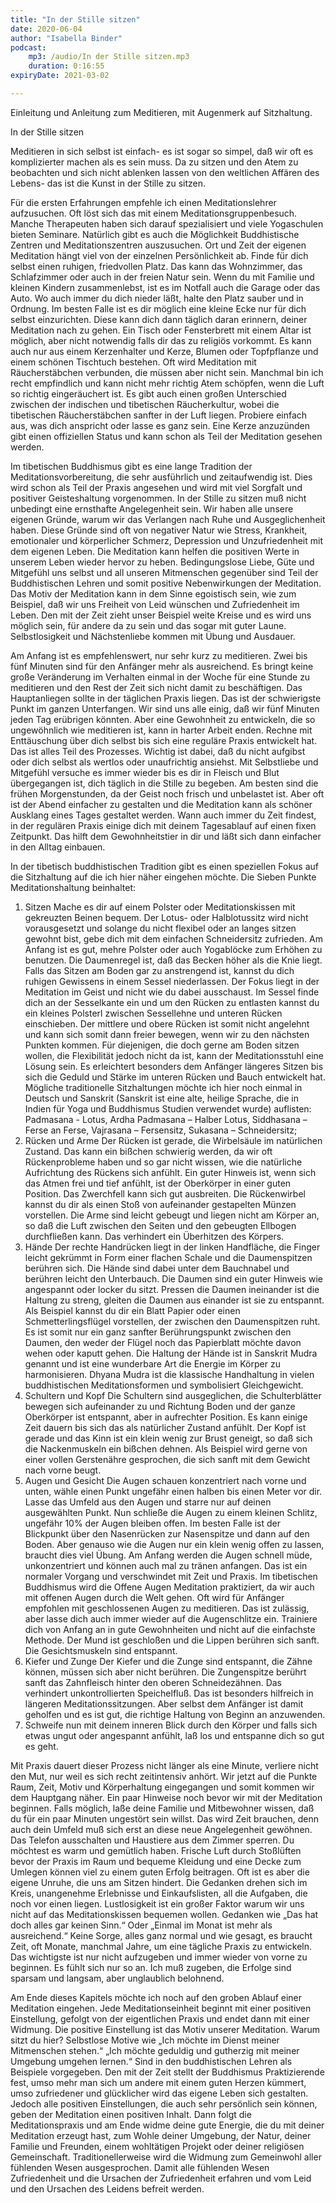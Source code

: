```yaml
---
title: "In der Stille sitzen"
date: 2020-06-04
author: "Isabella Binder"
podcast:
    mp3: /audio/In der Stille sitzen.mp3
    duration: 0:16:55
expiryDate: 2021-03-02

---
```


Einleitung und Anleitung zum Meditieren, mit Augenmerk auf Sitzhaltung.

In der Stille sitzen

Meditieren in sich selbst ist einfach- es ist sogar so simpel, daß wir oft es komplizierter machen als es sein muss. Da zu sitzen und den Atem zu beobachten und sich nicht ablenken lassen von den weltlichen Affären des Lebens- das ist die Kunst in der Stille zu sitzen.

Für die ersten Erfahrungen empfehle ich einen Meditationslehrer aufzusuchen. Oft löst sich das mit einem Meditationsgruppenbesuch. Manche Therapeuten haben sich darauf spezialisiert und viele Yogaschulen bieten Seminare. Natürlich gibt es auch die Möglichkeit Buddhistische Zentren und Meditationszentren auszusuchen.
Ort und Zeit der eigenen Meditation hängt viel von der einzelnen Persönlichkeit ab. Finde für dich selbst einen ruhigen, friedvollen Platz. Das kann das Wohnzimmer, das Schlafzimmer oder auch in der freien Natur sein. Wenn du mit Familie und kleinen Kindern zusammenlebst, ist es im Notfall auch die Garage oder das Auto. Wo auch immer du dich nieder läßt, halte den Platz sauber und in Ordnung. Im besten Falle ist es dir möglich eine kleine Ecke nur für dich selbst einzurichten. Diese kann dich dann täglich daran erinnern, deiner Meditation nach zu gehen. Ein Tisch oder Fensterbrett mit einem Altar ist möglich, aber nicht notwendig falls dir das zu religiös vorkommt. Es kann auch nur aus einem Kerzenhalter und Kerze, Blumen oder Topfpflanze und einem schönen Tischtuch bestehen. Oft wird Meditation mit Räucherstäbchen verbunden, die müssen aber nicht sein. Manchmal bin ich recht empfindlich und kann nicht mehr richtig Atem schöpfen, wenn die Luft so richtig eingeräuchert ist. Es gibt auch einen großen Unterschied zwischen der indischen und tibetischen Räucherkultur, wobei die tibetischen Räucherstäbchen sanfter in der Luft liegen. Probiere einfach aus, was dich anspricht oder lasse es ganz sein. Eine Kerze anzuzünden gibt einen offiziellen Status und kann schon als Teil der Meditation gesehen werden.

Im tibetischen Buddhismus gibt es eine lange Tradition der Meditationsvorbereitung, die sehr ausführlich und zeitaufwendig ist. Dies wird schon als Teil der Praxis angesehen und wird mit viel Sorgfalt und positiver Geisteshaltung vorgenommen. In der Stille zu sitzen muß nicht unbedingt eine ernsthafte Angelegenheit sein. Wir haben alle unsere eigenen Gründe, warum wir das Verlangen nach Ruhe und Ausgeglichenheit haben. Diese Gründe sind oft von negativer Natur wie Stress, Krankheit, emotionaler und körperlicher Schmerz, Depression und Unzufriedenheit mit dem eigenen Leben. Die Meditation kann helfen die positiven Werte in unserem Leben wieder hervor zu heben. Bedingungslose Liebe, Güte und Mitgefühl uns selbst und all unseren Mitmenschen gegenüber sind Teil der Buddhistischen Lehren und somit positive Nebenwirkungen der Meditation. Das Motiv der Meditation kann in dem Sinne egoistisch sein, wie zum Beispiel, daß wir uns Freiheit von Leid wünschen und Zufriedenheit im Leben. Den mit der Zeit zieht unser Beispiel weite Kreise und es wird uns möglich sein, für andere da zu sein und das sogar mit guter Laune. Selbstlosigkeit und Nächstenliebe kommen mit Übung und Ausdauer.

Am Anfang ist es empfehlenswert, nur sehr kurz zu meditieren. Zwei bis fünf Minuten sind für den Anfänger mehr als ausreichend. Es bringt keine große Veränderung im Verhalten einmal in der Woche für eine Stunde zu meditieren und den Rest der Zeit sich nicht damit zu beschäftigen. Das Hauptanliegen sollte in der täglichen Praxis liegen. Das ist der schwierigste Punkt im ganzen Unterfangen. Wir sind uns alle einig, daß wir fünf Minuten jeden Tag erübrigen könnten. Aber eine Gewohnheit zu entwickeln, die so ungewöhnlich wie meditieren ist, kann in harter Arbeit enden. Rechne mit Enttäuschung über dich selbst bis sich eine reguläre Praxis entwickelt hat. Das ist alles Teil des Prozesses. Wichtig ist dabei, daß du nicht aufgibst oder dich selbst als wertlos oder unaufrichtig ansiehst. Mit Selbstliebe und Mitgefühl versuche es immer wieder bis es dir in Fleisch und Blut übergegangen ist, dich täglich in die Stille zu begeben. Am besten sind die frühen Morgenstunden, da der Geist noch frisch und unbelastet ist. Aber oft ist der Abend einfacher zu gestalten und die Meditation kann als schöner Ausklang eines Tages gestaltet werden. Wann auch immer du Zeit findest, in der regulären Praxis einige dich mit deinem Tagesablauf auf einen fixen Zeitpunkt. Das hilft dem Gewohnheitstier in dir und läßt sich dann einfacher in den Alltag einbauen.

In der tibetisch buddhistischen Tradition gibt es einen speziellen Fokus auf die Sitzhaltung auf die ich hier näher eingehen möchte. Die Sieben Punkte Meditationshaltung beinhaltet:
1.	Sitzen
Mache es dir auf einem Polster oder Meditationskissen mit gekreuzten Beinen bequem. Der Lotus- oder Halblotussitz wird nicht vorausgesetzt und solange du nicht flexibel oder an langes sitzen gewohnt bist, gebe dich mit dem einfachen Schneidersitz zufrieden. Am Anfang ist es gut, mehre Polster oder auch Yogablöcke zum Erhöhen zu benutzen. Die Daumenregel ist, daß das Becken höher als die Knie liegt. Falls das Sitzen am Boden gar zu anstrengend ist, kannst du dich ruhigen Gewissens in einem Sessel niederlassen. Der Fokus liegt in der Meditation im Geist und nicht wie du dabei ausschaust.
Im Sessel finde dich an der Sesselkante ein und um den Rücken zu entlasten kannst du ein kleines Polsterl zwischen Sessellehne und unteren Rücken einschieben. Der mittlere und obere Rücken ist somit nicht angelehnt und kann sich somit dann freier bewegen, wenn wir zu den nächsten Punkten kommen.
Für diejenigen, die doch gerne am Boden sitzen wollen, die Flexibilität jedoch nicht da ist, kann der Meditationsstuhl eine Lösung sein. Es erleichtert besonders dem Anfänger längeres Sitzen bis sich die Geduld und Stärke im unteren Rücken und Bauch entwickelt hat.
Mögliche traditionelle Sitzhaltungen möchte ich hier noch einmal in Deutsch und Sanskrit (Sanskrit ist eine alte, heilige Sprache, die in Indien für Yoga und Buddhismus Studien verwendet wurde) auflisten: Padmasana - Lotus, Ardha Padmasana – Halber Lotus, Siddhasana – Ferse an Ferse, Vajrasana – Fersensitz, Sukasana – Schneidersitz;
2.	Rücken und Arme
Der Rücken ist gerade, die Wirbelsäule im natürlichen Zustand. Das kann ein bißchen schwierig werden, da wir oft Rückenprobleme haben und so gar nicht wissen, wie die natürliche Aufrichtung des Rückens sich anfühlt. Ein guter Hinweis ist, wenn sich das Atmen frei und tief anfühlt, ist der Oberkörper in einer guten Position. Das Zwerchfell kann sich gut ausbreiten. Die Rückenwirbel kannst du dir als einen Stoß von aufeinander gestapelten Münzen vorstellen. Die Arme sind leicht gebeugt und liegen nicht am Körper an, so daß die Luft zwischen den Seiten und den gebeugten Ellbogen durchfließen kann. Das verhindert ein Überhitzen des Körpers.
3.	Hände
Der rechte Handrücken liegt in der linken Handfläche, die Finger leicht gekrümmt in Form einer flachen Schale und die Daumenspitzen berühren sich. Die Hände sind dabei unter dem Bauchnabel und berühren leicht den Unterbauch. Die Daumen sind ein guter Hinweis wie angespannt oder locker du sitzt. Pressen die Daumen ineinander ist die Haltung zu streng, gleiten die Daumen aus einander ist sie zu entspannt. Als Beispiel kannst du dir ein Blatt Papier oder einen Schmetterlingsflügel vorstellen, der zwischen den Daumenspitzen ruht. Es ist somit nur ein ganz sanfter Berührungspunkt zwischen den Daumen, den weder der Flügel noch das Papierblatt möchte davon wehen oder kaputt gehen. Die Haltung der Hände ist in Sanskrit Mudra genannt und ist eine wunderbare Art die Energie im Körper zu harmonisieren. Dhyana Mudra ist die klassische Handhaltung in vielen buddhistischen Meditationsformen und symbolisiert Gleichgewicht.
4.	Schultern und Kopf
Die Schultern sind ausgeglichen, die Schulterblätter bewegen sich aufeinander zu und Richtung Boden und der ganze Oberkörper ist entspannt, aber in aufrechter Position. Es kann einige Zeit dauern bis sich das als natürlicher Zustand anfühlt. Der Kopf ist gerade und das Kinn ist ein klein wenig zur Brust geneigt, so daß sich die Nackenmuskeln ein bißchen dehnen. Als Beispiel wird gerne von einer vollen Gerstenähre gesprochen, die sich sanft mit dem Gewicht nach vorne beugt.
5.	Augen und Gesicht
Die Augen schauen konzentriert nach vorne und unten, wähle einen Punkt ungefähr einen halben bis einen Meter vor dir. Lasse das Umfeld aus den Augen und starre nur auf deinen ausgewählten Punkt. Nun schließe die Augen zu einem kleinen Schlitz, ungefähr 10% der Augen bleiben offen. Im besten Falle ist der Blickpunkt über den Nasenrücken zur Nasenspitze und dann auf den Boden. Aber genauso wie die Augen nur ein klein wenig offen zu lassen, braucht dies viel Übung. Am Anfang werden die Augen schnell müde, unkonzentriert und können auch mal zu tränen anfangen. Das ist ein normaler Vorgang und verschwindet mit Zeit und Praxis. Im tibetischen Buddhismus wird die Offene Augen Meditation praktiziert, da wir auch mit offenen Augen durch die Welt gehen. Oft wird für Anfänger empfohlen mit geschlossenen Augen zu meditieren. Das ist zulässig, aber lasse dich auch immer wieder auf die Augenschlitze ein. Trainiere dich von Anfang an in gute Gewohnheiten und nicht auf die einfachste Methode. Der Mund ist geschloßen und die Lippen berühren sich sanft. Die Gesichtsmuskeln sind entspannt.
6.	Kiefer und Zunge
Der Kiefer und die Zunge sind entspannt, die Zähne können, müssen sich aber nicht berühren. Die Zungenspitze berührt sanft das Zahnfleisch hinter den oberen Schneidezähnen. Das verhindert unkontrollierten Speichelfluß. Das ist besonders hilfreich in längeren Meditationssitzungen. Aber selbst dem Anfänger ist damit geholfen und es ist gut, die richtige Haltung von Beginn an anzuwenden.
7.	Schweife nun mit deinem inneren Blick durch den Körper und falls sich etwas ungut oder angespannt anfühlt, laß los und entspanne dich so gut es geht.

Mit Praxis dauert dieser Prozess nicht länger als eine Minute, verliere nicht den Mut, nur weil es sich recht zeitintensiv anhört.
Wir jetzt auf die Punkte Raum, Zeit, Motiv und Körperhaltung eingegangen und somit kommen wir dem Hauptgang näher. Ein paar Hinweise noch bevor wir mit der Meditation beginnen. Falls möglich, laße deine Familie und Mitbewohner wissen, daß du für ein paar Minuten ungestört sein willst. Das wird Zeit brauchen, denn auch dein Umfeld muß sich erst an diese neue Angelegenheit gewöhnen. Das Telefon ausschalten und Haustiere aus dem Zimmer sperren. Du möchtest es warm und gemütlich haben. Frische Luft durch Stoßlüften bevor der Praxis im Raum und bequeme Kleidung und eine Decke zum Umlegen können viel zu einem guten Erfolg beitragen. Oft ist es aber die eigene Unruhe, die uns am Sitzen hindert. Die Gedanken drehen sich im Kreis, unangenehme Erlebnisse und Einkaufslisten, all die Aufgaben, die noch vor einen liegen. Lustlosigkeit ist ein großer Faktor warum wir uns nicht auf das Meditationskissen bequemen wollen. Gedanken wie „Das hat doch alles gar keinen Sinn.“ Oder „Einmal im Monat ist mehr als ausreichend.“ Keine Sorge, alles ganz normal und wie gesagt, es braucht Zeit, oft Monate, manchmal Jahre, um eine tägliche Praxis zu entwickeln. Das wichtigste ist nur nicht aufzugeben und immer wieder von vorne zu beginnen. Es fühlt sich nur so an. Ich muß zugeben, die Erfolge sind sparsam und langsam, aber unglaublich belohnend.

Am Ende dieses Kapitels möchte ich noch auf den groben Ablauf einer Meditation eingehen. Jede Meditationseinheit beginnt mit einer positiven Einstellung, gefolgt von der eigentlichen Praxis und endet dann mit einer Widmung. Die positive Einstellung ist das Motiv unserer Meditation. Warum sitzt du hier? Selbstlose Motive wie „Ich möchte im Dienst meiner Mitmenschen stehen.“ „Ich möchte geduldig und gutherzig mit meiner Umgebung umgehen lernen.“ Sind in den buddhistischen Lehren als Beispiele vorgegeben. Den mit der Zeit stellt der Buddhismus Praktizierende fest, umso mehr man sich um andere mit einem guten Herzen kümmert, umso zufriedener und glücklicher wird das eigene Leben sich gestalten. Jedoch alle positiven Einstellungen, die auch sehr persönlich sein können, geben der Meditation einen positiven Inhalt. Dann folgt die Meditationspraxis und am Ende widme deine gute Energie, die du mit deiner Meditation erzeugt hast, zum Wohle deiner Umgebung, der Natur, deiner Familie und Freunden, einem wohltätigen Projekt oder deiner religiösen Gemeinschaft. Traditionellerweise wird die Widmung zum Gemeinwohl aller fühlenden Wesen ausgesprochen. Damit alle fühlenden Wesen Zufriedenheit und die Ursachen der Zufriedenheit erfahren und vom Leid und den Ursachen des Leidens befreit werden.
